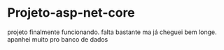 # Projeto-asp-net-core
projeto finalmente funcionando. falta bastante ma já cheguei bem longe. apanhei muito pro banco de dados

